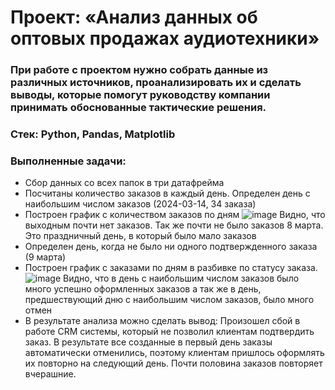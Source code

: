 # Проект: «Анализ данных об оптовых продажах аудиотехники»
### При работе с проектом нужно собрать данные из различных источников, проанализировать их и сделать выводы, которые помогут руководству компании принимать обоснованные тактические решения.
### Стек: Python, Pandas, Matplotlib
### Выполненные задачи:
+ Сбор данных со всех папок в три датафрейма 
+ Посчитаны количество заказов в каждый день. Определен день с наибольшим числом заказов (2024-03-14, 34 заказа)
+ Построен график с количеством заказов по дням
  ![image](https://github.com/user-attachments/assets/f1b92c0c-2ea0-40ae-89f2-0ef4f907b8bb)
  Видно, что выходным почти нет заказов. Так же почти не было заказов 8 марта. Это праздничный день, в который было мало заказов
+ Определен  день, когда не было ни одного подтвержденного заказа (9 марта)
+ Построен график с заказами по дням в разбивке по статусу заказа.
  ![image](https://github.com/user-attachments/assets/78188ad3-6b4a-4d50-bfd6-02e73d3b30f1)
  Видно, что в день с наибольшим числом заказов было много успешно оформленных заказов а так же в день, предшествующий дню с наибольшим числом заказов, было много отмен
+ В результате анализа можно сделать вывод: Произошел сбой в работе CRM системы, который не позволил клиентам подтвердить заказ. В результате все созданные в первый день заказы автоматически отменились, поэтому клиентам пришлось оформлять их повторно на следующий день. Почти половина заказов повторяет вчерашние.

